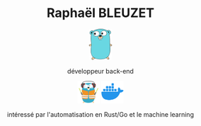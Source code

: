 <h1 align="center">Raphaël BLEUZET</h1>

<p align="center">
    <img src="img/go.svg" alt="go" height="70">
</p>

<p align="center">développeur back-end</p>

<p align="center">
    <img src="img/traefik.svg" alt="traefik" height="50">
    <img src="img/docker.svg" alt="docker" height="50">
</p>

<p align="center">intéressé par l'automatisation en Rust/Go et le machine learning</p>
